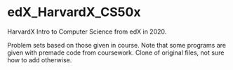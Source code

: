 # edX_HarvardX_CS50x
HarvardX Intro to Computer Science from edX in 2020.

Problem sets based on those given in course. Note that some programs are given with premade code from coursework.
Clone of original files, not sure how to add otherwise.
